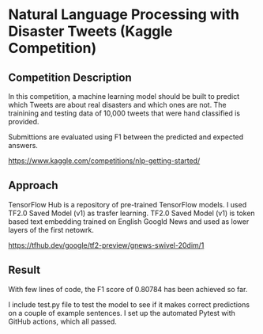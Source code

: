 # Natural Language Processing with Disaster Tweets (Kaggle Competition)

## Competition Description

In this competition, a machine learning model should be built to predict which Tweets are about real disasters and which ones are not. The trainining and testing data of 10,000 tweets that were hand classified is provided.  

Submittions are evaluated using F1 between the predicted and expected answers. 

https://www.kaggle.com/competitions/nlp-getting-started/

## Approach

TensorFlow Hub is a repository of pre-trained TensorFlow models. I used TF2.0 Saved Model (v1) as trasfer learning. TF2.0 Saved Model (v1) is token based text embedding trained on English Googld News and used as lower layers of the first netowrk.

https://tfhub.dev/google/tf2-preview/gnews-swivel-20dim/1

## Result

With few lines of code, the F1 score of 0.80784 has been achieved so far. 

I include test.py file to test the model to see if it makes correct predictions on a couple of example sentences. I set up the automated Pytest with GitHub actions, which all passed. 